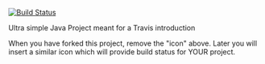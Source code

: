 [![Build Status](https://travis-ci.com/Bloom9900/TravisCI.svg?branch=master)](https://travis-ci.com/Bloom9900/TravisCI)

Ultra simple Java Project meant for a Travis introduction

When you have forked this project, remove the "icon" above. Later you will insert a similar icon which will provide build status for YOUR project.
